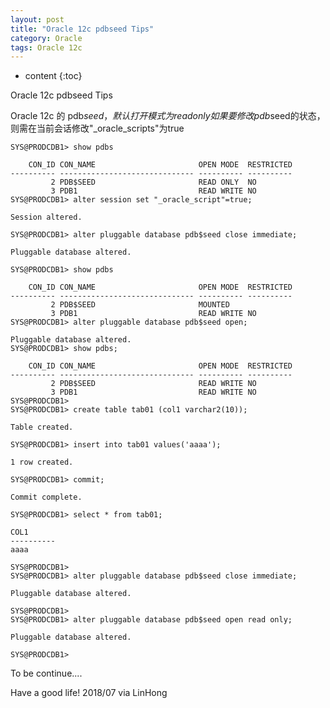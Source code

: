 ```yaml
---
layout: post
title: "Oracle 12c pdbseed Tips"
category: Oracle
tags: Oracle 12c
---
```


* content
{:toc}



Oracle 12c pdbseed Tips







Oracle 12c 的 pdb$seed，默认打开模式为read only
如果要修改pdb$seed的状态，则需在当前会话修改"_oracle_scripts"为true


	SYS@PRODCDB1> show pdbs

		CON_ID CON_NAME                       OPEN MODE  RESTRICTED
	---------- ------------------------------ ---------- ----------
			 2 PDB$SEED                       READ ONLY  NO
			 3 PDB1                           READ WRITE NO
	SYS@PRODCDB1> alter session set "_oracle_script"=true;

	Session altered.

	SYS@PRODCDB1> alter pluggable database pdb$seed close immediate;

	Pluggable database altered.

	SYS@PRODCDB1> show pdbs

		CON_ID CON_NAME                       OPEN MODE  RESTRICTED
	---------- ------------------------------ ---------- ----------
			 2 PDB$SEED                       MOUNTED
			 3 PDB1                           READ WRITE NO
	SYS@PRODCDB1> alter pluggable database pdb$seed open;

	Pluggable database altered.
	SYS@PRODCDB1> show pdbs;

		CON_ID CON_NAME                       OPEN MODE  RESTRICTED
	---------- ------------------------------ ---------- ----------
			 2 PDB$SEED                       READ WRITE NO
			 3 PDB1                           READ WRITE NO
	SYS@PRODCDB1> 
	SYS@PRODCDB1> create table tab01 (col1 varchar2(10));

	Table created.

	SYS@PRODCDB1> insert into tab01 values('aaaa');

	1 row created.

	SYS@PRODCDB1> commit;

	Commit complete.

	SYS@PRODCDB1> select * from tab01;

	COL1
	----------
	aaaa

	SYS@PRODCDB1> 
	SYS@PRODCDB1> alter pluggable database pdb$seed close immediate;

	Pluggable database altered.

	SYS@PRODCDB1> 
	SYS@PRODCDB1> alter pluggable database pdb$seed open read only;

	Pluggable database altered.

	SYS@PRODCDB1> 




To be continue....

Have a good life! 2018/07 via LinHong


